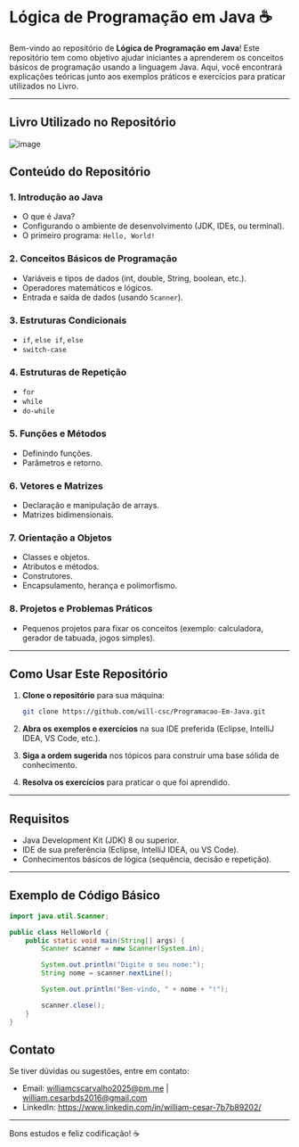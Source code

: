 # Lógica de Programação em Java ☕

Bem-vindo ao repositório de **Lógica de Programação em Java**! Este repositório tem como objetivo ajudar iniciantes a aprenderem os conceitos básicos de programação usando a linguagem Java. Aqui, você encontrará explicações teóricas junto aos exemplos práticos e exercícios para praticar utilizados no Livro.

---
## **Livro Utilizado no Repositório**
![image](https://github.com/user-attachments/assets/042cbbd0-3c84-498b-8727-d228ce1abc3d)

## **Conteúdo do Repositório**

### **1. Introdução ao Java**
- O que é Java?
- Configurando o ambiente de desenvolvimento (JDK, IDEs, ou terminal).
- O primeiro programa: `Hello, World!`

### **2. Conceitos Básicos de Programação**
- Variáveis e tipos de dados (int, double, String, boolean, etc.).
- Operadores matemáticos e lógicos.
- Entrada e saída de dados (usando `Scanner`).

### **3. Estruturas Condicionais**
- `if`, `else if`, `else`
- `switch-case`

### **4. Estruturas de Repetição**
- `for`
- `while`
- `do-while`

### **5. Funções e Métodos**
- Definindo funções.
- Parâmetros e retorno.

### **6. Vetores e Matrizes**
- Declaração e manipulação de arrays.
- Matrizes bidimensionais.

### **7. Orientação a Objetos**
- Classes e objetos.
- Atributos e métodos.
- Construtores.
- Encapsulamento, herança e polimorfismo.

### **8. Projetos e Problemas Práticos**
- Pequenos projetos para fixar os conceitos (exemplo: calculadora, gerador de tabuada, jogos simples).

---

## **Como Usar Este Repositório**

1. **Clone o repositório** para sua máquina:
   ```bash
   git clone https://github.com/will-csc/Programacao-Em-Java.git
   ```

2. **Abra os exemplos e exercícios** na sua IDE preferida (Eclipse, IntelliJ IDEA, VS Code, etc.).

3. **Siga a ordem sugerida** nos tópicos para construir uma base sólida de conhecimento.

4. **Resolva os exercícios** para praticar o que foi aprendido.

---

## **Requisitos**

- Java Development Kit (JDK) 8 ou superior.
- IDE de sua preferência (Eclipse, IntelliJ IDEA, ou VS Code).
- Conhecimentos básicos de lógica (sequência, decisão e repetição).

---

## **Exemplo de Código Básico**

```java
import java.util.Scanner;

public class HelloWorld {
    public static void main(String[] args) {
        Scanner scanner = new Scanner(System.in);

        System.out.println("Digite o seu nome:");
        String nome = scanner.nextLine();

        System.out.println("Bem-vindo, " + nome + "!");

        scanner.close();
    }
}
```

## **Contato**

Se tiver dúvidas ou sugestões, entre em contato:
- Email: williamcscarvalho2025@pm.me | william.cesarbds2016@gmail.com
- LinkedIn: https://www.linkedin.com/in/william-cesar-7b7b89202/

---

Bons estudos e feliz codificação! ☕

